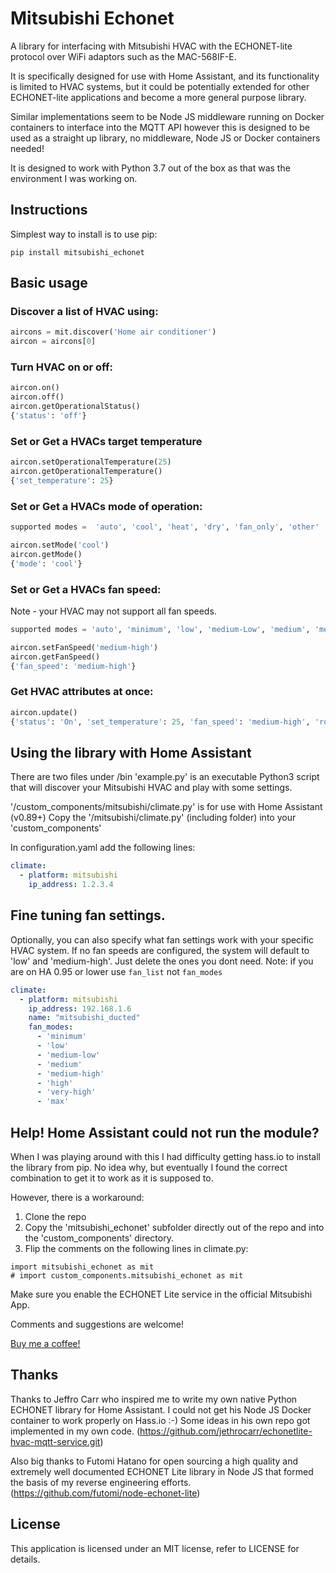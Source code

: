 # Mitsubishi Echonet

A library for interfacing with Mitsubishi HVAC with the ECHONET-lite protocol
over WiFi adaptors such as the MAC-568IF-E.

It is specifically designed for use with Home Assistant, and its functionality
is limited to HVAC systems, but it could be potentially extended for other
ECHONET-lite applications and become a more general purpose library.

Similar implementations seem to be Node JS middleware running on Docker
containers to interface into the MQTT API however this is designed to be used
as a straight up library, no middleware, Node JS or Docker containers needed!

It is designed to work with Python 3.7 out of the box as
that was the environment I was working on.

## Instructions

Simplest way to install is to use pip:

```
pip install mitsubishi_echonet
```

## Basic usage
### Discover a list of HVAC using:
```python
aircons = mit.discover('Home air conditioner')
aircon = aircons[0]
```

### Turn HVAC on or off:
```python
aircon.on()
aircon.off()
aircon.getOperationalStatus()
{'status': 'off'}
```

### Set or Get a HVACs target temperature
```python
aircon.setOperationalTemperature(25)
aircon.getOperationalTemperature()
{'set_temperature': 25}
```

### Set or Get a HVACs mode of operation:
```python
supported modes =  'auto', 'cool', 'heat', 'dry', 'fan_only', 'other'

aircon.setMode('cool')
aircon.getMode()
{'mode': 'cool'}
```
### Set or Get a HVACs fan speed:

Note - your HVAC may not support all fan speeds.
```python
supported modes = 'auto', 'minimum', 'low', 'medium-Low', 'medium', 'medium-high', 'high', 'very high', 'max'

aircon.setFanSpeed('medium-high')
aircon.getFanSpeed()
{'fan_speed': 'medium-high'}
```
### Get HVAC attributes at once:
```python
aircon.update()
{'status': 'On', 'set_temperature': 25, 'fan_speed': 'medium-high', 'room_temperature': 25, 'mode': 'cooling'}
```
## Using the library with Home Assistant

There are two files under /bin
'example.py' is an executable Python3 script that will discover your
Mitsubishi HVAC and play with some settings.

'/custom_components/mitsubishi/climate.py' is for use with Home Assistant (v0.89+)
Copy the '/mitsubishi/climate.py' (including folder) into your 'custom_components'

In configuration.yaml add the following lines:
```yaml
climate:
  - platform: mitsubishi
    ip_address: 1.2.3.4
```
## Fine tuning fan settings.
Optionally, you can also specify what fan settings work with your specific
HVAC system. If no fan speeds are configured, the system will default to 'low'
and 'medium-high'. Just delete the ones you dont need.
Note: if you are on HA 0.95 or lower use ```fan_list``` not ```fan_modes```

```yaml
climate:
  - platform: mitsubishi
    ip_address: 192.168.1.6
    name: "mitsubishi_ducted"
    fan_modes:
      - 'minimum'
      - 'low'
      - 'medium-low'
      - 'medium'
      - 'medium-high'
      - 'high'
      - 'very-high'
      - 'max'
```

## Help! Home Assistant could not run the module?

When I was playing around with this I had difficulty getting hass.io to install
the library from pip. No idea why, but eventually I found the correct
combination to get it to work as it is supposed to.

However, there is a workaround:

1. Clone the repo
2. Copy the 'mitsubishi_echonet' subfolder directly out of the repo and
into the 'custom_components' directory.
3. Flip the comments on the following lines in climate.py:
```
import mitsubishi_echonet as mit
# import custom_components.mitsubishi_echonet as mit
```
Make sure you enable the ECHONET Lite service in the official Mitsubishi App.

Comments and suggestions are welcome!


<a href='https://www.buymeacoffee.com/RgKWqyt'>Buy me a coffee!</a>

## Thanks

Thanks to Jeffro Carr who inspired me to write my own native Python ECHONET
library for Home Assistant. I could not get his Node JS Docker container
to work properly on Hass.io :-)
Some ideas in his own repo got implemented in my own code.
(https://github.com/jethrocarr/echonetlite-hvac-mqtt-service.git)

Also big thanks to Futomi Hatano for open sourcing a high quality and
extremely well documented ECHONET Lite library in Node JS that formed
the basis of my reverse engineering efforts.
(https://github.com/futomi/node-echonet-lite)

## License

This application is licensed under an MIT license, refer to LICENSE for details.
